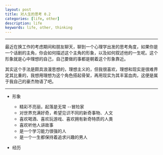 ```yaml
---
layout: post
title: 对人生的思考 0.2
categories: [life, other]
description: life
keywords: life, other, thinking
---
```


---
    
  最近在换工作的考虑期间和朋友聊天，聊到一个心理学出发的思考角度，如果你是一个话剧的主角，你会如何描述这个主角的形象，以及如何叙述他的一生呢。这个形象就是心中理想的自己，自己要做的事都是朝着这个形象靠近。

  其实这个手法是颇具浪漫思想的，理想主义的，但我很喜欢，理想和现实是很难界定其比重的，我想用理想为这个角色搭起骨架，再用现实为其丰富血肉，这便是属于我自己的豪杰物语了吧。

---


- 形象
  
  - 精彩不亮丽，起落是无常    --冒险家
  - 对世界充满好奇，希望见识不同的新奇事物、人文
  - 喜欢喝酒、喜欢玩游戏、喜欢拥有新奇特质的人类
  - 喜欢听他人讲故事
  - 是一个学习能力很强的人
  - 是一个一生都保持着追求兴趣的男人

- 经历